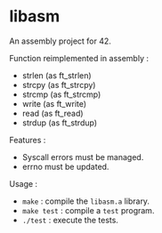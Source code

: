 # libasm

An assembly project for 42.

Function reimplemented in assembly :
- strlen (as ft_strlen)
- strcpy (as ft_strcpy)
- strcmp (as ft_strcmp)
- write (as ft_write)
- read (as ft_read)
- strdup (as ft_strdup)

Features :
- Syscall errors must be managed.
- errno must be updated.

Usage :
- `make` : compile the `libasm.a` library.
- `make test` : compile a `test` program.
- `./test` : execute the tests.
